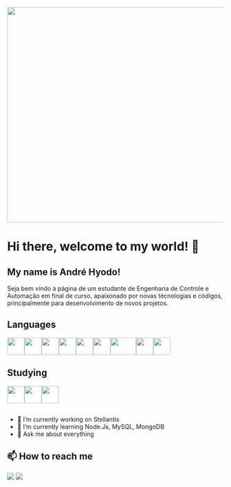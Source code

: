 
<img src="https://user-images.githubusercontent.com/119762896/212085639-9667e170-12d1-4b38-b37c-262e9d5b95cd.png" width="1600" height="500"/>


# Hi there, welcome to my world! 👋
## My name is André Hyodo!

Seja bem vindo à página de um estudante de Engenharia de Controle e Automação em final de curso, apaixonado por novas técnologias e códigos, principalmente para desenvolvimento de novos projetos.

## Languages
<img src="https://cdn.jsdelivr.net/gh/devicons/devicon/icons/c/c-original.svg" width="40" height="40"/><img src="https://cdn.jsdelivr.net/gh/devicons/devicon/icons/csharp/csharp-original.svg" width="40" height="40"/><img src="https://cdn.jsdelivr.net/gh/devicons/devicon/icons/html5/html5-original.svg" width="40" height="40"/><img src="https://cdn.jsdelivr.net/gh/devicons/devicon/icons/css3/css3-original.svg" width="40" height="40"/><img src="https://cdn.jsdelivr.net/gh/devicons/devicon/icons/javascript/javascript-original.svg" width="40" height="40"/><img src="https://cdn.jsdelivr.net/gh/devicons/devicon/icons/python/python-original.svg" width="40" height="40"/><img src="https://cdn.jsdelivr.net/gh/devicons/devicon/icons/numpy/numpy-original-wordmark.svg" width="60" height="40"/><img src="https://cdn.jsdelivr.net/gh/devicons/devicon/icons/matlab/matlab-original.svg" width="40" height="40"/><img src="https://cdn.jsdelivr.net/gh/devicons/devicon/icons/linkedin/linkedin-original.svg" width="40" height="40"/>

## Studying

<img src="https://cdn.jsdelivr.net/gh/devicons/devicon/icons/nodejs/nodejs-original.svg" width="40" height="40"/><img src="https://cdn.jsdelivr.net/gh/devicons/devicon/icons/mysql/mysql-original.svg" width="40" height="40"/><img src="https://cdn.jsdelivr.net/gh/devicons/devicon/icons/mongodb/mongodb-original.svg" width="40" height="40"/>
          
          
         
##

- 🔭 I’m currently working on Stellantis
- 🌱 I’m currently learning Node.Js, MySQL, MongoDB
- 💬 Ask me about everything

## 📫 How to reach me

<div>
<a href="https://instagram.com/dehyodo" target="_blank"><img src="https://img.shields.io/badge/-Instagram-%23E4405F?style=for-the-badge&logo=instagram&logoColor=white" target="_blank"></a>
<a href="https://www.linkedin.com/in/seu-usuário-linkedln-aqui" target="_blank"><img src="https://img.shields.io/badge/-LinkedIn-%230077B5?style=for-the-badge&logo=linkedin&logoColor=white" target="_blank"></a>
</div>



